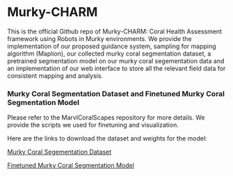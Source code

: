 # Murky-CHARM
This is the official Github repo of Murky-CHARM: Coral Health Assessment framework using Robots in Murky environments. We provide the implementation of our proposed guidance system, sampling for mapping algorithm (Maplion), our collected murky coral segmentation dataset, a pretrained segmentation model on our murky coral segementation data and an implementation of our web interface to store all the relevant field data for consistent mapping and analysis.

### Murky Coral Segmentation Dataset and Finetuned Murky Coral Segmentation Model
Please refer to the MarvlCoralScapes repository for more details. We provide the scripts we used for finetuning and visualization.

Here are the links to download the dataset and weights for the model:

[Murky Coral Segementation Dataset](https://drive.google.com/file/d/1qtkDf73nYUtCg39GXdROgDOnztnZKE-j/view?usp=sharing)

[Finetuned Murky Coral Segmentation Model](https://drive.google.com/file/d/1poVef4G1vSdkLMk4tU0Y_3MPN51mpYlX/view?usp=sharing)
